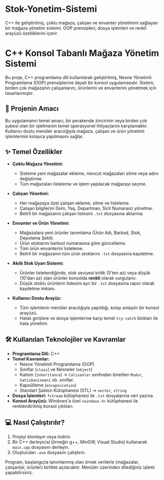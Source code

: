 # Stok-Yonetim-Sistemi
C++ ile geliştirilmiş, çoklu mağaza, çalışan ve envanter yönetimini sağlayan bir mağaza yönetim sistemi. OOP prensipleri, dosya işlemleri ve renkli arayüzü özelliklerini içerir.

# C++ Konsol Tabanlı Mağaza Yönetim Sistemi

Bu proje, C++ programlama dili kullanılarak geliştirilmiş, Nesne Yönelimli Programlama (OOP) prensiplerine dayalı bir konsol uygulamasıdır. Sistem, birden çok mağazanın çalışanlarını, ürünlerini ve envanterini yönetmek için tasarlanmıştır.

## 🚀 Projenin Amacı

Bu uygulamanın temel amacı, bir perakende zincirinin veya birden çok şubesi olan bir işletmenin temel operasyonel ihtiyaçlarını karşılamaktır. Kullanıcı dostu menüler aracılığıyla mağaza, çalışan ve ürün yönetimi işlemlerinin kolayca yapılmasını sağlar.

## ✨ Temel Özellikler

- **Çoklu Mağaza Yönetimi:**
  - Sisteme yeni mağazalar ekleme, mevcut mağazaları silme veya adını değiştirme.
  - Tüm mağazaları listeleme ve işlem yapılacak mağazayı seçme.

- **Çalışan Yönetimi:**
  - Her mağazaya özel çalışan ekleme, silme ve listeleme.
  - Çalışan bilgilerini (İsim, Yaş, Departman, Sicil Numarası) yönetme.
  - Belirli bir mağazanın çalışan listesini `.txt` dosyasına aktarma.

- **Envanter ve Ürün Yönetimi:**
  - Mağazalara yeni ürünler tanımlama (Ürün Adı, Barkod, Stok, Depolama Şekli).
  - Ürün stoklarını barkod numarasına göre güncelleme.
  - Tüm ürün envanterini listeleme.
  - Belirli bir mağazanın tüm ürün stoklarını `.txt` dosyasına kaydetme.

- **Akıllı Stok Uyarı Sistemi:**
  - Ürünler listelendiğinde, stok seviyesi kritik (5'ten az) veya düşük (10'dan az) olan ürünler konsolda **renkli** olarak vurgulanır.
  - Düşük stoklu ürünlerin listesini ayrı bir `.txt` dosyasına rapor olarak kaydetme imkanı.

- **Kullanıcı Dostu Arayüz:**
  - Tüm işlemlerin menüler aracılığıyla yapıldığı, kolay anlaşılır bir konsol arayüzü.
  - Hatalı girişlere ve dosya işlemlerine karşı temel `try-catch` blokları ile hata yönetimi.

## 🛠️ Kullanılan Teknolojiler ve Kavramlar

- **Programlama Dili:** C++
- **Temel Kavramlar:**
  - Nesne Yönelimli Programlama (OOP)
  - Sınıflar (`class`) ve Nesneler (`object`)
  - Kalıtım (`inheritance`) -> `Calisanlar` sınıfından türetilen `Mudur`, `SatisDanismani` vb. sınıflar.
  - Kapsülleme (`encapsulation`)
  - Standart Şablon Kütüphanesi (STL) -> `vector`, `string`
- **Dosya İşlemleri:** `fstream` kütüphanesi ile `.txt` dosyalarına veri yazma.
- **Konsol Arayüzü:** Windows'a özel `<windows.h>` kütüphanesi ile renklendirilmiş konsol çıktıları.

## 💻 Nasıl Çalıştırılır?

1.  Projeyi klonlayın veya indirin.
2.  Bir C++ derleyicisi (örneğin g++, MinGW, Visual Studio) kullanarak `main.cpp` dosyasını derleyin.
3.  Oluşturulan `.exe` dosyasını çalıştırın.

Program, başlangıçta tanımlanmış olan örnek verilerle (mağazalar, çalışanlar, ürünler) birlikte açılacaktır. Menüler üzerinden dilediğiniz işlemi yapabilirsiniz.
